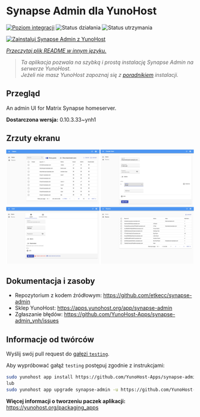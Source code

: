 <!--
To README zostało automatycznie wygenerowane przez <https://github.com/YunoHost/apps/tree/master/tools/readme_generator>
Nie powinno być ono edytowane ręcznie.
-->

# Synapse Admin dla YunoHost

[![Poziom integracji](https://apps.yunohost.org/badge/integration/synapse-admin)](https://ci-apps.yunohost.org/ci/apps/synapse-admin/)
![Status działania](https://apps.yunohost.org/badge/state/synapse-admin)
![Status utrzymania](https://apps.yunohost.org/badge/maintained/synapse-admin)

[![Zainstaluj Synapse Admin z YunoHost](https://install-app.yunohost.org/install-with-yunohost.svg)](https://install-app.yunohost.org/?app=synapse-admin)

*[Przeczytaj plik README w innym języku.](./ALL_README.md)*

> *Ta aplikacja pozwala na szybką i prostą instalację Synapse Admin na serwerze YunoHost.*  
> *Jeżeli nie masz YunoHost zapoznaj się z [poradnikiem](https://yunohost.org/install) instalacji.*

## Przegląd

An admin UI for Matrix Synapse homeserver. 


**Dostarczona wersja:** 0.10.3.33~ynh1

## Zrzuty ekranu

![Zrzut ekranu z Synapse Admin](./doc/screenshots/screenshots.jpg)

## Dokumentacja i zasoby

- Repozytorium z kodem źródłowym: <https://github.com/etkecc/synapse-admin>
- Sklep YunoHost: <https://apps.yunohost.org/app/synapse-admin>
- Zgłaszanie błędów: <https://github.com/YunoHost-Apps/synapse-admin_ynh/issues>

## Informacje od twórców

Wyślij swój pull request do [gałęzi `testing`](https://github.com/YunoHost-Apps/synapse-admin_ynh/tree/testing).

Aby wypróbować gałąź `testing` postępuj zgodnie z instrukcjami:

```bash
sudo yunohost app install https://github.com/YunoHost-Apps/synapse-admin_ynh/tree/testing --debug
lub
sudo yunohost app upgrade synapse-admin -u https://github.com/YunoHost-Apps/synapse-admin_ynh/tree/testing --debug
```

**Więcej informacji o tworzeniu paczek aplikacji:** <https://yunohost.org/packaging_apps>

